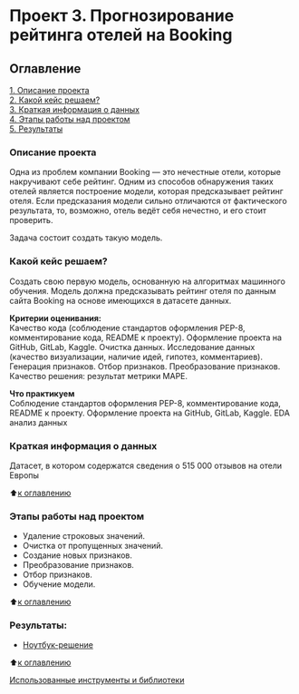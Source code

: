 # Проект 3. Прогнозирование рейтинга отелей на Booking

## Оглавление  
[1. Описание проекта](#Описание-проекта)  
[2. Какой кейс решаем?](#Какой-кейс-решаем)  
[3. Краткая информация о данных](#Краткая-информация-о-данных)  
[4. Этапы работы над проектом](#Этапы-работы-над-проектом)  
[5. Результаты](#Результаты)    

### Описание проекта    
Одна из проблем компании Booking — это нечестные отели, которые накручивают себе рейтинг. Одним из способов обнаружения таких отелей является построение модели, которая предсказывает рейтинг отеля. Если предсказания модели сильно отличаются от фактического результата, то, возможно, отель ведёт себя нечестно, и его стоит проверить.

Задача состоит создать такую модель.


### Какой кейс решаем?    
Создать свою первую модель, основанную на алгоритмах машинного обучения. Модель должна предсказывать рейтинг отеля по данным сайта Booking на основе имеющихся в датасете данных.


**Критерии оценивания:**  
Качество кода (соблюдение стандартов оформления PEP-8, комментирование кода, README к проекту). Оформление проекта на GitHub, GitLab, Kaggle.
Очистка данных.
Исследование данных (качество визуализации, наличие идей, гипотез, комментариев).
Генерация признаков.
Отбор признаков.
Преобразование признаков.
Качество решения: результат метрики MAPE.

**Что практикуем**     
Соблюдение стандартов оформления PEP-8, комментирование кода, README к проекту. Оформление проекта на GitHub, GitLab, Kaggle.
EDA анализ данных


### Краткая информация о данных
Датасет, в котором содержатся сведения о 515 000 отзывов на отели Европы
  
:arrow_up:[к оглавлению](#Оглавление)


### Этапы работы над проектом  
* Удаление строковых значений.
* Очистка от пропущенных значений.
* Создание новых признаков.
* Преобразование признаков.
* Отбор признаков.
* Обучение модели.

:arrow_up:[к оглавлению](#Оглавление)


### Результаты:  
* [Ноутбук-решение](https://github.com/HelenaPanda/Projects_DS/blob/main/project3/Project3_S.ipynb)

:arrow_up:[к оглавлению](#Оглавление)


[Использованные инструменты и библиотеки](https://github.com/HelenaPanda/Projects_DS/blob/main/project3/requirements.txt)

